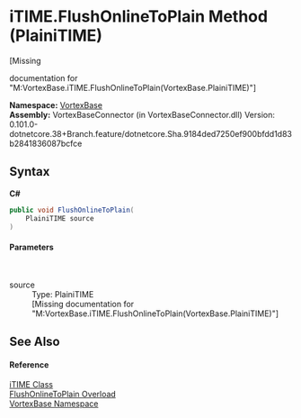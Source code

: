 # iTIME.FlushOnlineToPlain Method (PlainiTIME)
 

\[Missing <summary> documentation for "M:VortexBase.iTIME.FlushOnlineToPlain(VortexBase.PlainiTIME)"\]

**Namespace:**&nbsp;<a href="N_VortexBase.md">VortexBase</a><br />**Assembly:**&nbsp;VortexBaseConnector (in VortexBaseConnector.dll) Version: 0.101.0-dotnetcore.38+Branch.feature/dotnetcore.Sha.9184ded7250ef900bfdd1d83b2841836087bcfce

## Syntax

**C#**<br />
``` C#
public void FlushOnlineToPlain(
	PlainiTIME source
)
```


#### Parameters
&nbsp;<dl><dt>source</dt><dd>Type: PlainiTIME<br />\[Missing <param name="source"/> documentation for "M:VortexBase.iTIME.FlushOnlineToPlain(VortexBase.PlainiTIME)"\]</dd></dl>

## See Also


#### Reference
<a href="T_VortexBase_iTIME.md">iTIME Class</a><br /><a href="Overload_VortexBase_iTIME_FlushOnlineToPlain.md">FlushOnlineToPlain Overload</a><br /><a href="N_VortexBase.md">VortexBase Namespace</a><br />